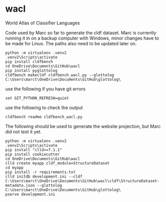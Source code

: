 # wacl
World Atlas of Classifier Languages



Code used by Marc so far to generate the cldf dataset. Marc is currently running it in on a backup computer with Windows, minor changes have to be made for Linux. The paths also need to be updated later on.

```
python -m virtualenv .venv2
.venv2\Scripts\activate
pip install cldfbench
cd OneDrive\Documents\GitHub\wacl
pip install pyglottolog
cldfbench makecldf cldfbench_wacl.py --glottolog C:\Users\marct\OneDrive\Documents\GitHub\glottolog\
```

use the following if you have git errors
```
set GIT_PYTHON_REFRESH=quiet
```

use the following to check the output
```
cldfbench readme cldfbench_wacl.py
```

The following should be used to generate the website projection, but Marc did not test it yet.


```
python -m virtualenv .venv2
.venv2\Scripts\activate
pip install "clld>=7.1.1"
pip install cookiecutter
cd OneDrive\Documents\GitHub\wacl
clld create myapp cldf_module=StructureDataset
cd myapp
pip install -r requirements.txt
clld initdb development.ini --cldf C:\Users\marct\OneDrive\Documents\GitHub\wacl\cldf\StructureDataset-metadata.json --glottolog C:\Users\marct\OneDrive\Documents\GitHub\glottolog\
pserve development.ini
```